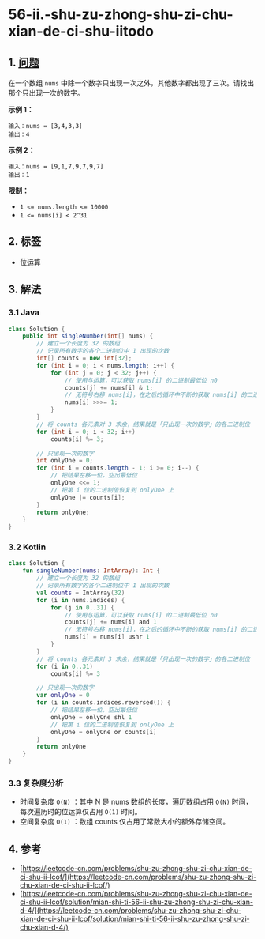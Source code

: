 # 56-ii.-shu-zu-zhong-shu-zi-chu-xian-de-ci-shu-iitodo

## 1. [问题](https://leetcode-cn.com/problems/shu-zu-zhong-shu-zi-chu-xian-de-ci-shu-ii-lcof/)

在一个数组 `nums` 中除一个数字只出现一次之外，其他数字都出现了三次。请找出那个只出现一次的数字。

**示例 1：**

```text
输入：nums = [3,4,3,3]
输出：4
```

**示例 2：**

```text
输入：nums = [9,1,7,9,7,9,7]
输出：1
```

**限制：**

* `1 <= nums.length <= 10000`
* `1 <= nums[i] < 2^31`

## 2. 标签

* 位运算

## 3. 解法

### 3.1 Java

```java
class Solution {
    public int singleNumber(int[] nums) {
        // 建立一个长度为 32 的数组
        // 记录所有数字的各个二进制位中 1 出现的次数
        int[] counts = new int[32];
        for (int i = 0; i < nums.length; i++) {
            for (int j = 0; j < 32; j++) {
                // 使用与运算，可以获取 nums[i] 的二进制最低位 n0
                counts[j] += nums[i] & 1;
                // 无符号右移 nums[i]，在之后的循环中不断的获取 nums[i] 的二进制每一位 n1,n2,...,n31
                nums[i] >>>= 1;
            }
        }
        // 将 counts 各元素对 3 求余，结果就是「只出现一次的数字」的各二进制位
        for (int i = 0; i < 32; i++)
            counts[i] %= 3;

        // 只出现一次的数字
        int onlyOne = 0;
        for (int i = counts.length - 1; i >= 0; i--) {
            // 把结果左移一位，空出最低位
            onlyOne <<= 1;
            // 把第 i 位的二进制值恢复到 onlyOne 上
            onlyOne |= counts[i];
        }
        return onlyOne;
    }
}
```

### 3.2 Kotlin

```kotlin
class Solution {
    fun singleNumber(nums: IntArray): Int {
        // 建立一个长度为 32 的数组
        // 记录所有数字的各个二进制位中 1 出现的次数
        val counts = IntArray(32)
        for (i in nums.indices) {
            for (j in 0..31) {
                // 使用与运算，可以获取 nums[i] 的二进制最低位 n0
                counts[j] += nums[i] and 1
                // 无符号右移 nums[i]，在之后的循环中不断的获取 nums[i] 的二进制每一位 n1,n2,...,n31
                nums[i] = nums[i] ushr 1
            }
        }
        // 将 counts 各元素对 3 求余，结果就是「只出现一次的数字」的各二进制位
        for (i in 0..31)
            counts[i] %= 3

        // 只出现一次的数字
        var onlyOne = 0
        for (i in counts.indices.reversed()) {
            // 把结果左移一位，空出最低位
            onlyOne = onlyOne shl 1
            // 把第 i 位的二进制值恢复到 onlyOne 上
            onlyOne = onlyOne or counts[i]
        }
        return onlyOne
    }
}
```

### 3.3 复杂度分析

* 时间复杂度 `O(N)` ：其中 N 是 nums 数组的长度，遍历数组占用 `O(N)` 时间，每次遍历时的位运算仅占用 `O(1)` 时间。
* 空间复杂度 `O(1)` ：数组 counts 仅占用了常数大小的额外存储空间。

## 4. 参考

* [https://leetcode-cn.com/problems/shu-zu-zhong-shu-zi-chu-xian-de-ci-shu-ii-lcof/](https://leetcode-cn.com/problems/shu-zu-zhong-shu-zi-chu-xian-de-ci-shu-ii-lcof/)
* [https://leetcode-cn.com/problems/shu-zu-zhong-shu-zi-chu-xian-de-ci-shu-ii-lcof/solution/mian-shi-ti-56-ii-shu-zu-zhong-shu-zi-chu-xian-d-4/](https://leetcode-cn.com/problems/shu-zu-zhong-shu-zi-chu-xian-de-ci-shu-ii-lcof/solution/mian-shi-ti-56-ii-shu-zu-zhong-shu-zi-chu-xian-d-4/)


